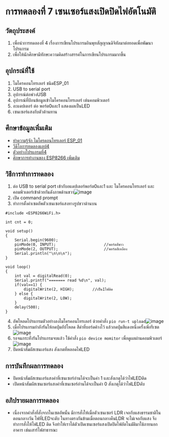 # การทดลองที่ 7 เซนเซอร์แสงเปิดปิดไฟอัตโนมัติ
## วัตถุประสงค์
1. เพื่อนำการทดลองที่ 4 เรื่องการเขียนโปรแกรมอินพุทสัญญาณดิจิทัลมาต่อยอดเพื่อพัฒนาโปรแกรม
2. เพื่อให้นักศึกษามีทักษะความคิดสร้างสรรค์ในการเขียนโปรแกรมมากขึ้น
## อุปกรณ์ที่ใช้
1. ไมโครคอนโทรเลอร์ ชนิดESP_01
2. USB to serial port
3. อุปกรณ์ต่อพ่วงUSB
4. อุปกรณ์ที่ป้อนข้อมูลเข้าไมโครคอนโทรเลอร์ เช่นคอมพิวเตอร์
5. อะแดปเตอร์ ต่อ พอร์ต0และ1 แสดงผลเป็นLED
6. เซนเซอร์แสงกับตัวต้านทาน
## ศึกษาข้อมูลเพิ่มเติม
* [ทำความรู้จัก ไมโครคอนโทรเลอร์ ESP_01](https://docs.platformio.org/en/latest/boards/espressif8266/esp01.html)
* [วีดีโอการทดลองแลป4](https://www.youtube.com/watch?v=nFqoZT26U5k)
* [ตัวอย่างโปรแกรมที่4](https://github.com/choompol-boonmee/lab63b/tree/master/examples/04_Input-Port)
* [ศึกษาการทำงานของ ESP8266 เพิ่มเติม](https://nurdspace.nl/ESP8266#Code_examples)
## วิธีการทำการทดลอง
1. ต่อ USB to serial port เข้ากับอแดปเตอร์พอร์ต0และ1 และ ไมโครคอนโทรเลอร์ และคอมพิวเตอร์เข้าด้วยกันดังภาพด้านขวา![image](https://user-images.githubusercontent.com/80879365/112296432-7d176d80-8cc7-11eb-8ec1-c189472eef10.png)
2. เปิด command prompt 
3. ทำการตั้งค่าเซตอัพตัวเซนเซอร์แสงทางรูปขวาด้านบน
``` #include <Arduino.h>
#include <ESP8266WiFi.h>

int cnt = 0;

void setup()
{
	Serial.begin(9600);
	pinMode(0, INPUT);                     //พอร์ตสีขาว
	pinMode(2, OUTPUT);                    //พอร์ตสีเหลือง
	Serial.println("\n\n\n");
}

void loop()
{
	int val = digitalRead(0);
	Serial.printf("======= read %d\n", val);
	if(val==1) {
		digitalWrite(2, HIGH);        //เป็น1ไฟติด
	} else {
		digitalWrite(2, LOW);
	}
	delay(500);
}
```
4. อัพโหลดโปรแกรมตัวอย่างลงไมโครคอนโทรเลอร์ ด้วยคำสั่ง `pio run-t upload`![image](https://user-images.githubusercontent.com/80879365/112297051-ffa02d00-8cc7-11eb-8c9e-d8db657e31eb.png)   
5. เมื่อโปรแกรมกำลังรันให้กดปุ่มอัปโหลด สีดำที่บอร์ดค้างไว้ แล้วกดปุ่มสีแดงหนึ่งครั้งเพิ่อรีเซต![image](https://user-images.githubusercontent.com/80879365/112297180-25c5cd00-8cc8-11eb-9424-19df25f9c8d2.png)
6. รอจนกระทั่งรันโปรแกรมจบแล้ว ใช้คำสั่ง `pio device momitor` เพื่อดูผลผ่านคอมพิวเตอร์![image](https://user-images.githubusercontent.com/80879365/112297299-4c840380-8cc8-11eb-9c0d-9af4e28864e3.png)
7. ปิดหน้าสัมผัสเซนเอร์แสง สังเกตที่หลอดไฟLED
## การบันทึกผลการทดลอง
* ปิดหน้าสัมผัสเซนเอร์แสงค่าที่เซนเซอร์อ่านได้จะเป็นค่า 1 และสังเกตุได้ว่าไฟLEDติด
* เปิดหน้าสัมผัสเซนเซอร์แสงค่าที่เซนเซอร์อ่านได้จะเป็นค่า 0 สังเกตุได้ว่าไฟLEDดับ
## อภิปรายผลการทดลอง
* เนื่องจากคำสั่งที่สั่งจากในเซตอัพนั้น มีการสั่งให้เมื่อตัวเซนเซอร์ LDR เจอกับแสงธรรมชาติในตอนกลางวัน ไฟที่LEDจะดับ ในทางตรงกันข้ามเมื่อตอนกลางคืนLDR จะไม่เจอกับแสง จึงทำการสั่งให้ไฟLED ติด จึงทำให้เราได้ตัวเปิดเซนเซอร์แสงเปิดปิดไฟอัตโนมัติมาใช้ภายนอกอาคาร เช่นเสาร์ไฟสาธารณะ



  
                
          
            
